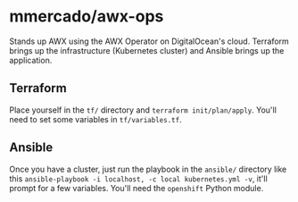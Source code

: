 # mmercado/awx-ops

Stands up AWX using the AWX Operator on DigitalOcean's cloud. Terraform brings up the infrastructure (Kubernetes cluster) and Ansible brings up the application.

## Terraform

Place yourself in the `tf/` directory and `terraform init/plan/apply`. You'll need to set some variables in `tf/variables.tf`.

## Ansible

Once you have a cluster, just run the playbook in the `ansible/` directory like this `ansible-playbook -i localhost, -c local kubernetes.yml -v`, it'll prompt for a few variables. You'll need the `openshift` Python module.
